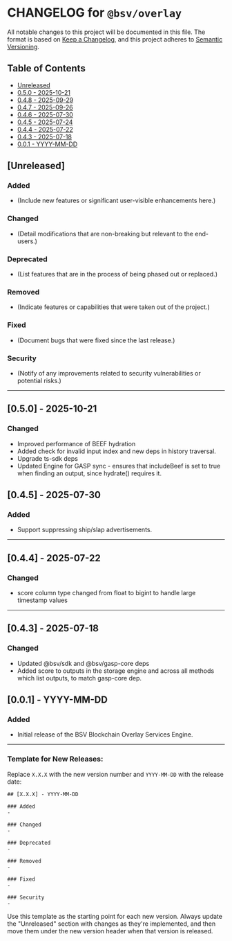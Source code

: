 # CHANGELOG for `@bsv/overlay`

All notable changes to this project will be documented in this file. The format is based on [Keep a Changelog](https://keepachangelog.com/en/1.0.0/), and this project adheres to [Semantic Versioning](https://semver.org/spec/v2.0.0.html).

## Table of Contents

- [Unreleased](#unreleased)
- [0.5.0 - 2025-10-21](#050---2025-10-21)
- [0.4.8 - 2025-09-29](#048---2025-09-29)
- [0.4.7 - 2025-09-26](#047---2025-09-26)
- [0.4.6 - 2025-07-30](#046---2025-07-30)
- [0.4.5 - 2025-07-24](#111---2025-07-24)
- [0.4.4 - 2025-07-22](#111---2025-07-22)
- [0.4.3 - 2025-07-18](#110---2025-07-18)
- [0.0.1 - YYYY-MM-DD](#100---yyyy-mm-dd)

## [Unreleased]

### Added
- (Include new features or significant user-visible enhancements here.)

### Changed
- (Detail modifications that are non-breaking but relevant to the end-users.)

### Deprecated
- (List features that are in the process of being phased out or replaced.)

### Removed
- (Indicate features or capabilities that were taken out of the project.)

### Fixed
- (Document bugs that were fixed since the last release.)

### Security
- (Notify of any improvements related to security vulnerabilities or potential risks.)

---

## [0.5.0] - 2025-10-21

### Changed
- Improved performance of BEEF hydration
- Added check for invalid input index and new deps in history traversal.
- Upgrade ts-sdk deps
- Updated Engine for GASP sync - ensures that includeBeef is set to true when finding an output, since hydrate() requires it.

## [0.4.5] - 2025-07-30

### Added
- Support suppressing ship/slap advertisements.

---

## [0.4.4] - 2025-07-22

### Changed

- score column type changed from float to bigint to handle large timestamp values

---

## [0.4.3] - 2025-07-18

### Changed

- Updated @bsv/sdk and @bsv/gasp-core deps
- Added score to outputs in the storage engine and across all methods which list outputs, to match gasp-core dep.

## [0.0.1] - YYYY-MM-DD

### Added
- Initial release of the BSV Blockchain Overlay Services Engine.

---

### Template for New Releases:

Replace `X.X.X` with the new version number and `YYYY-MM-DD` with the release date:

```
## [X.X.X] - YYYY-MM-DD

### Added
- 

### Changed
- 

### Deprecated
- 

### Removed
- 

### Fixed
- 

### Security
- 
```

Use this template as the starting point for each new version. Always update the "Unreleased" section with changes as they're implemented, and then move them under the new version header when that version is released.